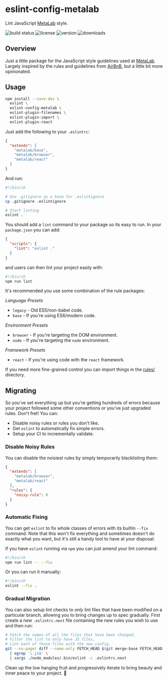 # eslint-config-metalab

Lint JavaScript [MetaLab] style.

![build status](http://img.shields.io/travis/metalabdesign/eslint-config-metalab/master.svg?style=flat)
![license](http://img.shields.io/npm/l/eslint-config-metalab.svg?style=flat)
![version](http://img.shields.io/npm/v/eslint-config-metalab.svg?style=flat)
![downloads](http://img.shields.io/npm/dm/eslint-config-metalab.svg?style=flat)

## Overview

Just a little package for the JavaScript style guidelines used at [MetaLab]. Largely inspired by the rules and guidelines from [AirBnB], but a little bit more opinionated.

## Usage

```sh
npm install --save-dev \
  eslint \
  eslint-config-metalab \
  eslint-plugin-filenames \
  eslint-plugin-import \
  eslint-plugin-react
```

Just add the following to your `.eslintrc`:

```json
{
  "extends": [
    "metalab/base",
    "metalab/browser",
    "metalab/react"
  ]
}
```

And run:

```sh
#!/bin/sh

# Use .gitignore as a base for .eslintignore
cp .gitignore .eslintignore

# Start linting
eslint .
```

You should add a `lint` command to your package so its easy to run. In your `package.json` you can add:

```json
{
  "scripts": {
    "lint": "eslint ."
  }
}
```

and users can then lint your project easily with:

```sh
#!/bin/sh
npm run lint
```

It's recommended you use some combination of the rule packages:

*Language Presets*
 * `legacy` - Old ES5/non-babel code.
 * `base` - If you're using ES6/modern code.

*Environment Presets*
 * `browser` - If you're targeting the DOM environment.
 * `node` - If you're targeting the `node` environment.

*Framework Presets*
 * `react` - If you're using code with the `react` framework.

If you need more fine-grained control you can import things in the [rules/](rules) directory.

## Migrating

So you've set everything up but you're getting hundreds of errors because your project followed some other conventions or you've just upgraded rules. Don't fret! You can:

 * Disable noisy rules or rules you don't like.
 * Get `eslint` to automatically fix simple errors.
 * Setup your CI to incrementally validate.

### Disable Noisy Rules

You can disable the noisiest rules by simply temporarily blacklisting them:

```json
{
  "extends": [
    "metalab/browser",
    "metalab/react"
  ],
  "rules": {
    "noisy-rule": 0
  }
}
```

### Automatic Fixing

You can get `eslint` to fix whole classes of errors with its builtin `--fix` command. Note that this won't fix everything and sometimes doesn't do exactly what you want, but it's still a handy tool to have at your disposal.

If you have `eslint` running via `npm` you can just amend your lint command:

```sh
#!/bin/sh
npm run lint -- --fix
```

Or you can run it manually:

```sh
#!/bin/sh
eslint --fix .
```

### Gradual Migration

You can also setup lint checks to _only_ lint files that have been modified on a particular branch, allowing you to bring changes up to spec gradually. First create a new `.eslintrc.next` file containing the new rules you wish to use and then run:

```sh
# Fetch the names of all the files that have been changed,
# Filter the list to only have JS files,
# Lint each of those files with the new config.
git --no-pager diff --name-only FETCH_HEAD $(git merge-base FETCH_HEAD master) \
  | egrep '\.js$' \
  | xargs ./node_modules/.bin/eslint -c .eslintrc.next
```

Clean up the low hanging fruit and progressively iterate to bring beauty and inner peace to your project. :gem:

[MetaLab]: http://www.metalab.co
[AirBnB]: https://github.com/airbnb/javascript/tree/master/packages/eslint-config-airbnb
